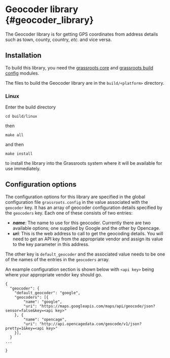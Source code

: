 ﻿# Geocoder library {#geocoder_library}

The Geocoder library is for getting GPS coordinates from address details such as town, county, country, *etc.* and vice versa.

## Installation

To build this library, you need the [grassroots core](https://github.com/TGAC/grassroots-core) and [grassroots build config](https://github.com/TGAC/grassroots-build-config) modules.

The files to build the Geocoder library are in the ```build/<platform>``` directory. 

### Linux

Enter the build directory 

```
cd build/linux
```

then

```
make all
```

and then 

```
make install
```

to install the library into the Grassroots system where it will be available for use immediately.


## Configuration options


The configuration options for this library are specified in the global configuration file ```grassroots.config``` in the value associated with the ```geocoder``` key. It has an array of geocoder configuration details specified by the ```geocoders``` key. Each one of these consists of two entries:

 * ***name***: The name to use for this geocoder. Currently there are two available options; one supplied by Google and the other by Opencage.
 * ***uri***: This is the web address to call to get the geocoding details. You will need to get an API key from the appropriate vendor and assign its value to the key parameter in this address. 


The other key is ```default_geocoder``` and the associated value needs to be one of the names of the entries in the ```geocoders``` array. 

An example configuration section is shown below with ```<api key>``` being where your appropriate vendor key should go.

~~~{json}
{
  "geocoder": {
	"default_geocoder": "google",
	"geocoders": [{
		"name": "google",
		"uri": "https://maps.googleapis.com/maps/api/geocode/json?sensor=false&key=<api key>"
	}, {
		"name": "opencage",
		"uri": "http://api.opencagedata.com/geocode/v1/json?pretty=1&key=<api key>"
	}],
  }
...

}
~~~
